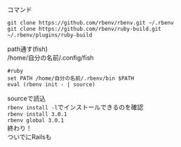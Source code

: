 コマンド
```
git clone https://github.com/rbenv/rbenv.git ~/.rbenv  
git clone https://github.com/rbenv/ruby-build.git ~/.rbenv/plugins/ruby-build  
```
path通す(fish)  
/home/自分の名前/.config/fish
```
#ruby
set PATH /home/自分の名前/.rbenv/bin $PATH
eval (rbenv init - | source)
```
sourceで読込  
`rbenv install -l`でインストールできるのを確認　  
`rbenv install 3.0.1`  
`rbenv global 3.0.1`  
終わり！  
ついでにRailsも
